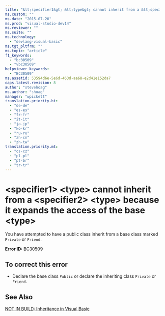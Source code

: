 ```yaml
---
title: "&lt;specifier1&gt; &lt;type&gt; cannot inherit from a &lt;specifier2&gt; &lt;type&gt; because it expands the access of the base &lt;type&gt; | Microsoft Docs"
ms.custom: ""
ms.date: "2015-07-20"
ms.prod: "visual-studio-dev14"
ms.reviewer: ""
ms.suite: ""
ms.technology: 
  - "devlang-visual-basic"
ms.tgt_pltfrm: ""
ms.topic: "article"
f1_keywords: 
  - "bc30509"
  - "vbc30509"
helpviewer_keywords: 
  - "BC30509"
ms.assetid: 53594d6e-5e6d-463d-aa68-e2d41e152da7
caps.latest.revision: 8
author: "stevehoag"
ms.author: "shoag"
manager: "wpickett"
translation.priority.ht: 
  - "de-de"
  - "es-es"
  - "fr-fr"
  - "it-it"
  - "ja-jp"
  - "ko-kr"
  - "ru-ru"
  - "zh-cn"
  - "zh-tw"
translation.priority.mt: 
  - "cs-cz"
  - "pl-pl"
  - "pt-br"
  - "tr-tr"
---
```

# &lt;specifier1&gt; &lt;type&gt; cannot inherit from a &lt;specifier2&gt; &lt;type&gt; because it expands the access of the base &lt;type&gt;
You have attempted to have a public class inherit from a base class marked `Private` or `Friend`.  
  
 **Error ID:** BC30509  
  
## To correct this error  
  
-   Declare the base class `Public` or declare the inheriting class `Private` or `Friend`.  
  
## See Also  
 [NOT IN BUILD: Inheritance in Visual Basic](http://msdn.microsoft.com/en-us/e5e6e240-ed31-4657-820c-079b7c79313c)